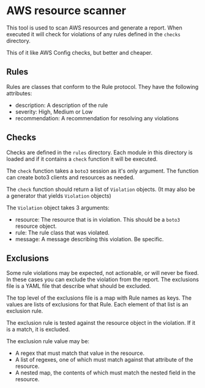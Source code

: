 # AWS resource scanner

This tool is used to scan AWS resources and generate a report.
When executed it will check for violations of any rules defined in the
`checks` directory.

This of it like AWS Config checks, but better and cheaper.

## Rules

Rules are classes that conform to the Rule protocol. They have the following attributes:
- description: A description of the rule
- severity: High, Medium or Low
- recommendation: A recommendation for resolving any violations

## Checks

Checks are defined in the `rules` directory. Each module in this directory
is loaded and if it contains a `check` function it will be executed.

The `check` function takes a `boto3` session as it's only argument. The function can
create boto3 clients and resources as needed.

The `check` function should return a list of `Violation` objects. (It may also be a generator that yields `Violation` objects)

The `Violation` object takes 3 arguments:
- resource: The resource that is in violation. This should be a `boto3` resource object.
- rule: The rule class that was violated.
- message: A message describing this violation. Be specific.

## Exclusions

Some rule violations may be expected, not actionable, or will never be fixed. In these cases
you can exclude the violation from the report. The exclusions file is a YAML file that
describe what should be excluded.

The top level of the exclusions file is a map with Rule names as keys. The values are lists
of exclusions for that Rule. Each element of that list is an exclusion rule.

The exclusion rule is tested against the resource object in the violation. If it is a match, it is excluded.

The exclusion rule value may be:
- A regex that must match that value in the resource.
- A list of regexes, one of which must match against that attribute of the resource.
- A nested map, the contents of which must match the nested field in the resource.

